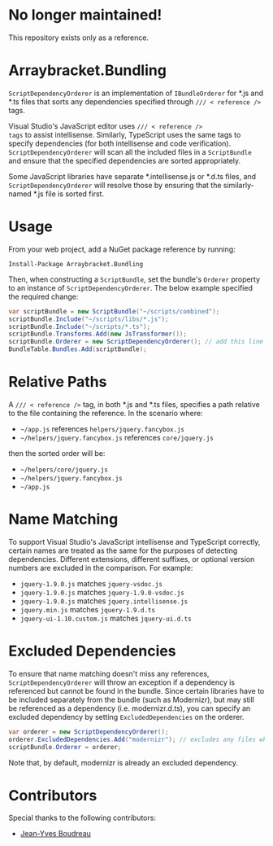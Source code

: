 # No longer maintained!
This repository exists only as a reference.

Arraybracket.Bundling
=====================

<code>ScriptDependencyOrderer</code> is an implementation of <code>IBundleOrderer</code> for *.js and *.ts files that sorts any dependencies specified through <code>/// &lt; reference /></code> tags.

Visual Studio's JavaScript editor uses <code>/// &lt; reference /> tags</code> to assist intellisense. Similarly, TypeScript uses the same tags to specify dependencies (for both intellisense and code verification). <code>ScriptDependencyOrderer</code> will scan all the included files in a <code>ScriptBundle</code> and ensure that the specified dependencies are sorted appropriately.

Some JavaScript libraries have separate *.intellisense.js or *.d.ts files, and <code>ScriptDependencyOrderer</code> will resolve those by ensuring that the similarly-named *.js file is sorted first.

Usage
=====

From your web project, add a NuGet package reference by running:

```
Install-Package Arraybracket.Bundling
```

Then, when constructing a <code>ScriptBundle</code>, set the bundle's <code>Orderer</code> property to an instance of <code>ScriptDependencyOrderer</code>. The below example specified the required change:

```csharp
var scriptBundle = new ScriptBundle("~/scripts/combined");
scriptBundle.Include("~/scripts/libs/*.js");
scriptBundle.Include("~/scripts/*.ts");
scriptBundle.Transforms.Add(new JsTransformer());
scriptBundle.Orderer = new ScriptDependencyOrderer(); // add this line
BundleTable.Bundles.Add(scriptBundle);
```

Relative Paths
==============

A <code>/// &lt; reference /></code> tag, in both *.js and *.ts files, specifies a path relative to the file containing the reference. In the scenario where:

* <code>~/app.js</code> references <code>helpers/jquery.fancybox.js</code>
* <code>~/helpers/jquery.fancybox.js</code> references <code>core/jquery.js</code>

then the sorted order will be:

* <code>~/helpers/core/jquery.js</code>
* <code>~/helpers/jquery.fancybox.js</code>
* <code>~/app.js</code>

Name Matching
=============

To support Visual Studio's JavaScript intellisense and TypeScript correctly, certain names are treated as the same for the purposes of detecting dependencies. Different extensions, different suffixes, or optional version numbers are excluded in the comparison. For example:

* <code>jquery-1.9.0.js</code> matches <code>jquery-vsdoc.js</code>
* <code>jquery-1.9.0.js</code> matches <code>jquery-1.9.0-vsdoc.js</code>
* <code>jquery-1.9.0.js</code> matches <code>jquery.intellisense.js</code>
* <code>jquery.min.js</code> matches <code>jquery-1.9.d.ts</code>
* <code>jquery-ui-1.10.custom.js</code> matches <code>jquery-ui.d.ts</code>

Excluded Dependencies
=====================

To ensure that name matching doesn't miss any references, <code>ScriptDependencyOrderer</code> will throw an exception if a dependency is referenced but cannot be found in the bundle. Since certain libraries have to be included separately from the bundle (such as Modernizr), but may still be referenced as a dependency (i.e. modernizr.d.ts), you can specify an excluded dependency by setting <code>ExcludedDependencies</code> on the orderer.

```csharp
var orderer = new ScriptDependencyOrderer();
orderer.ExcludedDependencies.Add("modernizr"); // excludes any files whose file name starts with "modernizr"
scriptBundle.Orderer = orderer;
```

Note that, by default, modernizr is already an excluded dependency.

Contributors
============

Special thanks to the following contributors:

* [Jean-Yves Boudreau](https://github.com/jyboudreau)

